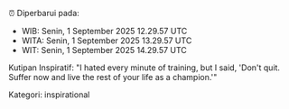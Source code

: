 ⏰ Diperbarui pada:
- WIB: Senin, 1 September 2025 12.29.57 UTC
- WITA: Senin, 1 September 2025 13.29.57 UTC
- WIT: Senin, 1 September 2025 14.29.57 UTC

Kutipan Inspiratif:
"I hated every minute of training, but I said, 'Don't quit. Suffer now and live the rest of your life as a champion.'"


Kategori: inspirational

